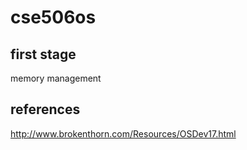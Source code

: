 # cse506os

## first stage

memory management 

## references
http://www.brokenthorn.com/Resources/OSDev17.html